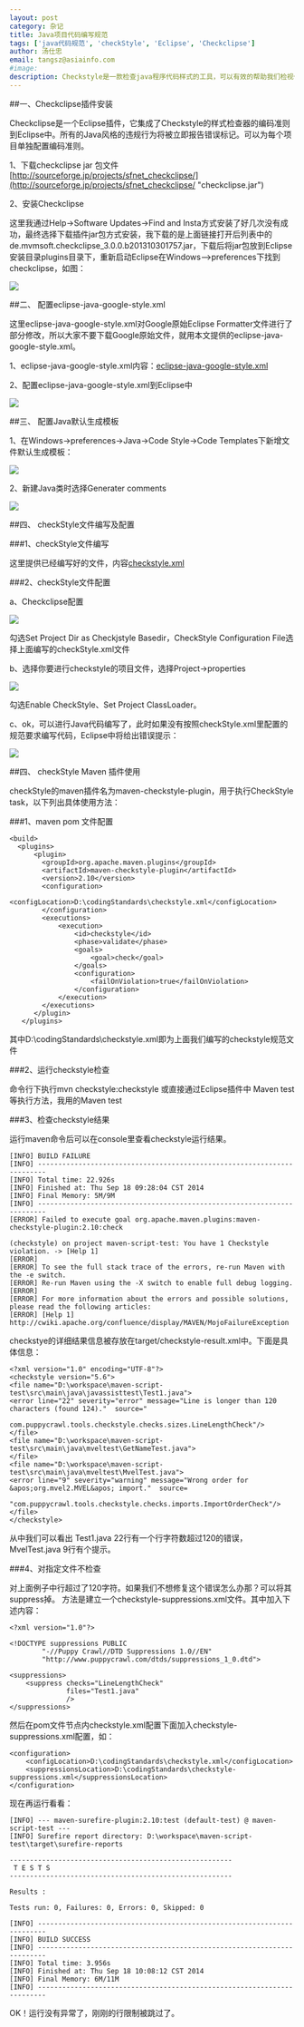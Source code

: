```yaml
---
layout: post
category: 杂记
title: Java项目代码编写规范
tags: ['java代码规范', 'checkStyle', 'Eclipse', 'Checkclipse']
author: 汤仕忠
email: tangsz@asiainfo.com
#image:
description: Checkstyle是一款检查java程序代码样式的工具，可以有效的帮助我们检视代码以便更好的遵循代码编写标准，特别适用于小组开发时彼此间的样式规范和统一,通过将CheckStyle的检查引入到项目构建中，可以强制让项目中的所有的开发者遵循制定规范，不是仅仅停留在纸面上。Checkstyle提供了高可配置性，以便适用于各种代码规范，所以除了可以使用它提供的sun的代码标准外，你也可以定制自己的标准。
---
```


##一、Checkclipse插件安装

Checkclipse是一个Eclipse插件，它集成了Checkstyle的样式检查器的编码准则到Eclipse中。所有的Java风格的违规行为将被立即报告错误标记。可以为每个项目单独配置编码准则。

1、下载checkclipse jar 包文件[http://sourceforge.jp/projects/sfnet_checkclipse/](http://sourceforge.jp/projects/sfnet_checkclipse/ "checkclipse.jar")

2、安装Checkclipse

这里我通过Help->Software Updates->Find and Insta方式安装了好几次没有成功，最终选择下载插件jar包方式安装，我下载的是上面链接打开后列表中的de.mvmsoft.checkclipse_3.0.0.b201310301757.jar，下载后将jar包放到Eclipse安装目录plugins目录下，重新启动Eclipse在Windows—>preferences下找到checkclipse，如图：


![](/images/checkclipse.jpg)


##二、 配置eclipse-java-google-style.xml

这里eclipse-java-google-style.xml对Google原始Eclipse Formatter文件进行了部分修改，所以大家不要下载Google原始文件，就用本文提供的eclipse-java-google-style.xml。

1、eclipse-java-google-style.xml内容：[eclipse-java-google-style.xml](/xml/eclipse-java-google-style.xml "eclipse-java-google-style.xml")


2、配置eclipse-java-google-style.xml到Eclipse中


![](/images/eclipse-java-google-style.xml.png)



##三、 配置Java默认生成模板

1、在Windows->preferences->Java->Code Style->Code Templates下新增文件默认生成模板：

![](/images/JavaFileTemplate.png)


2、新建Java类时选择Generater comments

![](/images/testTemplate.png)



##四、 checkStyle文件编写及配置

###1、checkStyle文件编写

这里提供已经编写好的文件，内容[checkstyle.xml](/xml/checkstyle.xml "checkstyle.xml")


###2、checkStyle文件配置
   
a、Checkclipse配置

![](/images/checkclispeSet.png)

勾选Set Project Dir as Checkjstyle Basedir，CheckStyle Configuration File选择上面编写的checkStyle.xml文件

b、选择你要进行checkstyle的项目文件，选择Project->properties

![](/images/CheckProject.png)

勾选Enable CheckStyle、Set Project ClassLoader。

c、ok，可以进行Java代码编写了，此时如果没有按照checkStyle.xml里配置的规范要求编写代码，Eclipse中将给出错误提示：

![](/images/CheckStyleTest.png)



##四、 checkStyle Maven 插件使用

checkStyle的maven插件名为maven-checkstyle-plugin，用于执行CheckStyle task，以下列出具体使用方法：



###1、maven pom 文件配置

	<build>
	  <plugins>
		  <plugin>
		    <groupId>org.apache.maven.plugins</groupId>
		    <artifactId>maven-checkstyle-plugin</artifactId>
		    <version>2.10</version>
		    <configuration>
		        <configLocation>D:\codingStandards\checkstyle.xml</configLocation>
		    </configuration>
		    <executions>
		        <execution>
		            <id>checkstyle</id>
		            <phase>validate</phase>
		            <goals>
		                <goal>check</goal>
		            </goals>
		            <configuration>
		                <failOnViolation>true</failOnViolation>
		            </configuration>
		        </execution>
		    </executions>
		  </plugin>
	   </plugins>
   </build>

其中D:\codingStandards\checkstyle.xml即为上面我们编写的checkstyle规范文件

###2、运行checkstyle检查

命令行下执行mvn checkstyle:checkstyle 或直接通过Eclipse插件中 Maven test等执行方法，我用的Maven test

###3、检查checkstyle结果

运行maven命令后可以在console里查看checkstyle运行结果。

	[INFO] BUILD FAILURE
	[INFO] ------------------------------------------------------------------------
	[INFO] Total time: 22.926s
	[INFO] Finished at: Thu Sep 18 09:28:04 CST 2014
	[INFO] Final Memory: 5M/9M
	[INFO] ------------------------------------------------------------------------
	[ERROR] Failed to execute goal org.apache.maven.plugins:maven-checkstyle-plugin:2.10:check 

    (checkstyle) on project maven-script-test: You have 1 Checkstyle violation. -> [Help 1]
	[ERROR] 
	[ERROR] To see the full stack trace of the errors, re-run Maven with the -e switch.
	[ERROR] Re-run Maven using the -X switch to enable full debug logging.
	[ERROR] 
	[ERROR] For more information about the errors and possible solutions, please read the following articles:
	[ERROR] [Help 1] http://cwiki.apache.org/confluence/display/MAVEN/MojoFailureException

checkstye的详细结果信息被存放在target/checkstyle-result.xml中。下面是具体信息：

	<?xml version="1.0" encoding="UTF-8"?>
	<checkstyle version="5.6">
	<file name="D:\workspace\maven-script-test\src\main\java\javassisttest\Test1.java">
	<error line="22" severity="error" message="Line is longer than 120 characters (found 124)."  source="

	com.puppycrawl.tools.checkstyle.checks.sizes.LineLengthCheck"/>
	</file>
	<file name="D:\workspace\maven-script-test\src\main\java\mveltest\GetNameTest.java">
	</file>
	<file name="D:\workspace\maven-script-test\src\main\java\mveltest\MvelTest.java">
	<error line="9" severity="warning" message="Wrong order for &apos;org.mvel2.MVEL&apos; import."  source=

    "com.puppycrawl.tools.checkstyle.checks.imports.ImportOrderCheck"/>
	</file>
	</checkstyle>

从中我们可以看出 Test1.java 22行有一个行字符数超过120的错误，MvelTest.java 9行有个提示。


###4、对指定文件不检查

对上面例子中行超过了120字符。如果我们不想修复这个错误怎么办那？可以将其suppress掉。
方法是建立一个checkstyle-suppressions.xml文件。其中加入下述内容：
	
	<?xml version="1.0"?>
	
	<!DOCTYPE suppressions PUBLIC
	        "-//Puppy Crawl//DTD Suppressions 1.0//EN"
	        "http://www.puppycrawl.com/dtds/suppressions_1_0.dtd">
	
	<suppressions>
	    <suppress checks="LineLengthCheck"
	              files="Test1.java"
	              />
	</suppressions>

然后在pom文件<configuration>节点内checkstyle.xml配置下面加入checkstyle-suppressions.xml配置，如：

	<configuration>
        <configLocation>D:\codingStandards\checkstyle.xml</configLocation>
        <suppressionsLocation>D:\codingStandards\checkstyle-suppressions.xml</suppressionsLocation>
    </configuration>


现在再运行看看：

	[INFO] --- maven-surefire-plugin:2.10:test (default-test) @ maven-script-test ---
	[INFO] Surefire report directory: D:\workspace\maven-script-test\target\surefire-reports
	
	-------------------------------------------------------
	 T E S T S
	-------------------------------------------------------
	
	Results :
	
	Tests run: 0, Failures: 0, Errors: 0, Skipped: 0
	
	[INFO] ------------------------------------------------------------------------
	[INFO] BUILD SUCCESS
	[INFO] ------------------------------------------------------------------------
	[INFO] Total time: 3.956s
	[INFO] Finished at: Thu Sep 18 10:08:12 CST 2014
	[INFO] Final Memory: 6M/11M
	[INFO] ------------------------------------------------------------------------

OK！运行没有异常了，刚刚的行限制被跳过了。
